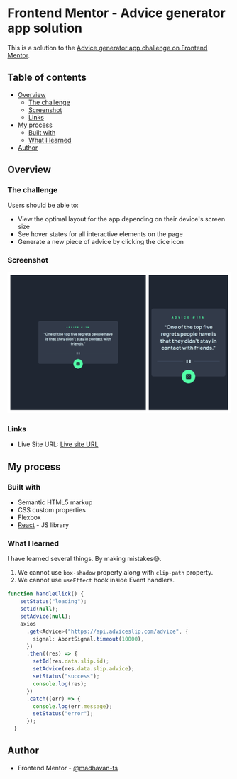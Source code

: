 # Frontend Mentor - Advice generator app solution

This is a solution to the [Advice generator app challenge on Frontend Mentor](https://www.frontendmentor.io/challenges/advice-generator-app-QdUG-13db).

## Table of contents

- [Overview](#overview)
  - [The challenge](#the-challenge)
  - [Screenshot](#screenshot)
  - [Links](#links)
- [My process](#my-process)
  - [Built with](#built-with)
  - [What I learned](#what-i-learned)
- [Author](#author)

## Overview

### The challenge

Users should be able to:

- View the optimal layout for the app depending on their device's screen size
- See hover states for all interactive elements on the page
- Generate a new piece of advice by clicking the dice icon

### Screenshot

![](./screenshot.png)

### Links

- Live Site URL: [Live site URL](venerable-sfogliatella-9d57c4.netlify.app/Advice)

## My process

### Built with

- Semantic HTML5 markup
- CSS custom properties
- Flexbox
- [React](https://reactjs.org/) - JS library

### What I learned

I have learned several things. By making mistakes😅.

1. We cannot use ```box-shadow``` property along with ```clip-path``` property. 
2. We cannot use ```useEffect``` hook inside Event handlers.

```ts
function handleClick() {
    setStatus("loading");
    setId(null);
    setAdvice(null);
    axios
      .get<Advice>("https://api.adviceslip.com/advice", {
        signal: AbortSignal.timeout(10000),
      })
      .then((res) => {
        setId(res.data.slip.id);
        setAdvice(res.data.slip.advice);
        setStatus("success");
        console.log(res);
      })
      .catch((err) => {
        console.log(err.message);
        setStatus("error");
      });
  }
```

## Author

- Frontend Mentor - [@madhavan-ts](https://www.frontendmentor.io/profile/madhavan-ts)

